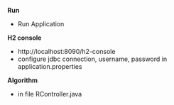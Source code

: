 **Run**
* Run Application

**H2 console**
* http://localhost:8090/h2-console
* configure jdbc connection, username, password in application.properties

**Algorithm**
* in file RController.java